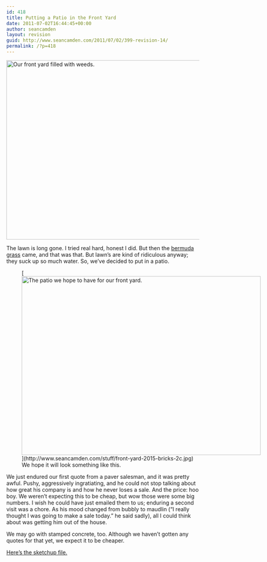 ```yaml
---
id: 418
title: Putting a Patio in the Front Yard
date: 2011-07-02T16:44:45+00:00
author: seancamden
layout: revision
guid: http://www.seancamden.com/2011/07/02/399-revision-14/
permalink: /?p=418
---
```

<img src="http://www.seancamden.com/wp-content/uploads/2011/07/our-front-yard-with-weeds.jpg" alt="Our front yard filled with weeds." title="our-front-yard-with-weeds" width="625" height="469" class="alignnone size-full wp-image-401" srcset="http://seancamden.cosm/wp-content/uploads/2011/07/our-front-yard-with-weeds.jpg 625w, http://seancamden.cosm/wp-content/uploads/2011/07/our-front-yard-with-weeds-300x225.jpg 300w" sizes="(max-width: 625px) 100vw, 625px" />
  
The lawn is long gone. I tried real hard, honest I did. But then the [bermuda grass](http://www.ppws.vt.edu/scott/weed_id/cynda.htm) came, and that was that. But lawn&#8217;s are kind of ridiculous anyway; they suck up so much water. So, we&#8217;ve decided to put in a patio.
  
<figure id="attachment_402" style="width: 624px" class="wp-caption alignnone">[<img src="http://www.seancamden.com/wp-content/uploads/2011/07/front-yard-2015-bricks-2d.jpg" alt="The patio we hope to have for our front yard." title="front-yard-2015-bricks-2d" width="624" height="468" class="size-full wp-image-402" srcset="http://seancamden.cosm/wp-content/uploads/2011/07/front-yard-2015-bricks-2d.jpg 624w, http://seancamden.cosm/wp-content/uploads/2011/07/front-yard-2015-bricks-2d-300x225.jpg 300w" sizes="(max-width: 624px) 100vw, 624px" />](http://www.seancamden.com/stuff/front-yard-2015-bricks-2c.jpg)<figcaption class="wp-caption-text">We hope it will look something like this.</figcaption></figure>
  
We just endured our first quote from a paver salesman, and it was pretty awful. Pushy, aggressively ingratiating, and he could not stop talking about how great his company is and how he never loses a sale. And the price: hoo boy. We weren&#8217;t expecting this to be cheap, but wow those were some big numbers. I wish he could have just emailed them to us; enduring a second visit was a chore. As his mood changed from bubbly to maudlin (&#8220;I really thought I was going to make a sale today.&#8221; he said sadly), all I could think about was getting him out of the house.

We may go with stamped concrete, too. Although we haven&#8217;t gotten any quotes for that yet, we expect it to be cheaper.

[Here&#8217;s the sketchup file.](http://www.seancamden.com/stuff/front-yard-2015-bricks-2.zip)